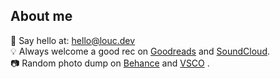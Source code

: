 ## About me

👋 Say hello at: hello@louc.dev <br />
💡 Always welcome a good rec on <a href="https://www.goodreads.com/user/show/8620918-louise" target="_blank">Goodreads</a> and <a href="https://soundcloud.com/louisecchan" target="_blank">SoundCloud</a>.<br />
📷 Random photo dump on <a href="https://behance.net/louisecchan" target="_blank">Behance</a> and <a href="https://vsco.co/louise-chan/" target="_blank">VSCO</a>  .
